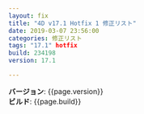 ```yaml
---
layout: fix
title: "4D v17.1 Hotfix 1 修正リスト"
date: 2019-03-07 23:56:00
categories: 修正リスト
tags: "17.1" hotfix
build: 234198
version: 17.1

---
```


**バージョン**: {{page.version}}  
**ビルド**: {{page.build}}  

